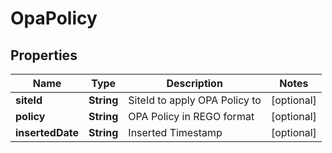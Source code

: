 

# OpaPolicy


## Properties

| Name | Type | Description | Notes |
|------------ | ------------- | ------------- | -------------|
|**siteId** | **String** | SiteId to apply OPA Policy to |  [optional] |
|**policy** | **String** | OPA Policy in REGO format |  [optional] |
|**insertedDate** | **String** | Inserted Timestamp |  [optional] |



